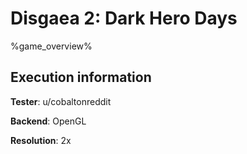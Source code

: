 # Disgaea 2: Dark Hero Days 

%game_overview%

## Execution information

**Tester**: u/cobaltonreddit

**Backend**: OpenGL

**Resolution**: 2x